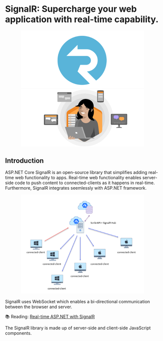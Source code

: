# SignalR: Supercharge your web application with real-time capability. 


<p align="center">
<img style="width: 400px" src="imgs/signalr-logo.svg" />
<img style="width: 400px" src="imgs/signalr-uses.svg" />
</p>



## Introduction

ASP.NET Core SignalR is an open-source library that simplifies adding real-time web functionality to apps. Real-time web functionality enables server-side code to push content to connected-clients as it happens in real-time. Furthermore, SignalR integrates seemlessly with ASP.NET framework.

<p align="center">
<img style="width: 400px" src="imgs/signalr-diagram.png" />
</p>

SignalR uses WebSocket which enables a bi-directional communication between the browser 
and server. 

📚 Reading: [Real-time ASP.NET with SignalR](https://dotnet.microsoft.com/apps/aspnet/real-time)

The SignalR library is made up of server-side and client-side JavaScript components.



